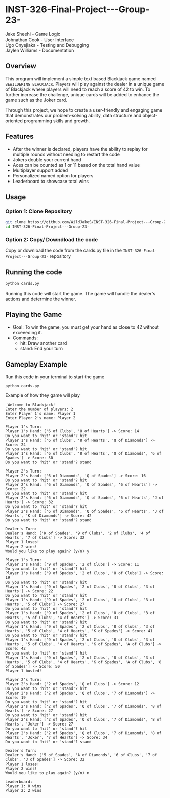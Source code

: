 # INST-326-Final-Project---Group-23- 
Jake Sheehi - Game Logic   
Johnathan Cook  - User Interface  
Ugo Onyejiaka  - Testing and Debugging  
Jaylen Williams -  Documentation

## Overview  
This program will implement a simple text based Blackjack game named ``BEWILDERING BLACKJACK``. Players will play against the dealer in a unique game of Blackjack where players will need to reach a score of 42 to win. To further increase the challenge, unique cards will be added to enhance the game such as the Joker card.

Through this project, we hope to create a user-friendly and engaging game that demonstrates our  problem-solving ability, data structure and object-oriented programming skills and growth.


## Features  
- After the winner is declared, players have the ability to replay for multiple rounds without needing to restart the code
- Jokers double your current hand
- Aces can be counted as 1 or 11 based on the total hand value
- Multiplayer support added
- Personalized named option for players
- Leaderboard to showcase total wins 


## Usage
### Option 1: Clone Repository
```bash
git clone https://github.com/WildJakeS/INST-326-Final-Project---Group-23-.git 
cd INST-326-Final-Project---Group-23-
```
### Option 2: Copy/ Downdload the code
Copy or download the code from the cards.py file in the ``INST-326-Final-Project---Group-23-`` repository

## Running the code  
```bash
python cards.py  
```

Running this code will start the game. The game will handle the dealer's actions and determine the winner.

## Playing the Game  
- Goal: To win the game, you must get your hand as close to 42 without exceeeding it.
- Commands:  
  - hit: Draw another card  
  - stand: End your turn

## Gameplay Example 
Run this code in your terminal to start the game
```bash 
python cards.py
```
Example of how they game will play
```
 Welcome to Blackjack!
Enter the number of players: 2  
Enter Player 1's name: Player 1
Enter Player 2's name: Player 2

Player 1's Turn:
Player 1's Hand: ['6 of Clubs', '8 of Hearts'] -> Score: 14
Do you want to 'hit' or 'stand'? hit
Player 1's Hand: ['6 of Clubs', '8 of Hearts', 'Q of Diamonds'] -> Score: 24
Do you want to 'hit' or 'stand'? hit
Player 1's Hand: ['6 of Clubs', '8 of Hearts', 'Q of Diamonds', '6 of Spades'] -> Score: 30
Do you want to 'hit' or 'stand'? stand

Player 2's Turn:
Player 2's Hand: ['6 of Diamonds', 'Q of Spades'] -> Score: 16
Do you want to 'hit' or 'stand'? hit
Player 2's Hand: ['6 of Diamonds', 'Q of Spades', '6 of Hearts'] -> Score: 22
Do you want to 'hit' or 'stand'? hit
Player 2's Hand: ['6 of Diamonds', 'Q of Spades', '6 of Hearts', 'J of Hearts'] -> Score: 32
Do you want to 'hit' or 'stand'? hit
Player 2's Hand: ['6 of Diamonds', 'Q of Spades', '6 of Hearts', 'J of Hearts', 'K of Diamonds'] -> Score: 42
Do you want to 'hit' or 'stand'? stand

Dealer's Turn:
Dealer's Hand: ['K of Spades', '9 of Clubs', '2 of Clubs', '4 of Hearts', '7 of Clubs'] -> Score: 32  
Player 1 loses!  
Player 2 wins!  
Would you like to play again? (y/n) y  

Player 1's Turn:  
Player 1's Hand: ['9 of Spades', '2 of Clubs'] -> Score: 11
Do you want to 'hit' or 'stand'? hit  
Player 1's Hand: ['9 of Spades', '2 of Clubs', '8 of Clubs'] -> Score: 19
Do you want to 'hit' or 'stand'? hit  
Player 1's Hand: ['9 of Spades', '2 of Clubs', '8 of Clubs', '3 of Hearts'] -> Score: 22
Do you want to 'hit' or 'stand'? hit  
Player 1's Hand: ['9 of Spades', '2 of Clubs', '8 of Clubs', '3 of Hearts', '5 of Clubs'] -> Score: 27
Do you want to 'hit' or 'stand'? hit  
Player 1's Hand: ['9 of Spades', '2 of Clubs', '8 of Clubs', '3 of Hearts', '5 of Clubs', '4 of Hearts'] -> Score: 31
Do you want to 'hit' or 'stand'? hit  
Player 1's Hand: ['9 of Spades', '2 of Clubs', '8 of Clubs', '3 of Hearts', '5 of Clubs', '4 of Hearts', 'K of Spades'] -> Score: 41  
Do you want to 'hit' or 'stand'? hit  
Player 1's Hand: ['9 of Spades', '2 of Clubs', '8 of Clubs', '3 of Hearts', '5 of Clubs', '4 of Hearts', 'K of Spades', 'A of Clubs'] -> Score: 42  
Do you want to 'hit' or 'stand'? hit  
Player 1's Hand: ['9 of Spades', '2 of Clubs', '8 of Clubs', '3 of Hearts', '5 of Clubs', '4 of Hearts', 'K of Spades', 'A of Clubs', '8 of Spades'] -> Score: 50  
Player 1 busted!  

Player 2's Turn:  
Player 2's Hand: ['2 of Spades', 'Q of Clubs'] -> Score: 12  
Do you want to 'hit' or 'stand'? hit  
Player 2's Hand: ['2 of Spades', 'Q of Clubs', '7 of Diamonds'] -> Score: 19  
Do you want to 'hit' or 'stand'? hit  
Player 2's Hand: ['2 of Spades', 'Q of Clubs', '7 of Diamonds', '8 of Hearts'] -> Score: 27  
Do you want to 'hit' or 'stand'? hit  
Player 2's Hand: ['2 of Spades', 'Q of Clubs', '7 of Diamonds', '8 of Hearts', 'Joker'] -> Score: 27  
Do you want to 'hit' or 'stand'? hit   
Player 2's Hand: ['2 of Spades', 'Q of Clubs', '7 of Diamonds', '8 of Hearts', 'Joker', '7 of Hearts'] -> Score: 34  
Do you want to 'hit' or 'stand'? stand  

Dealer's Turn:  
Dealer's Hand: ['5 of Spades', 'A of Diamonds', '6 of Clubs', '7 of Clubs', '3 of Spades'] -> Score: 32  
Player 1 loses!  
Player 2 wins!  
Would you like to play again? (y/n) n  

Leaderboard:
Player 1: 0 wins  
Player 2: 2 wins 
